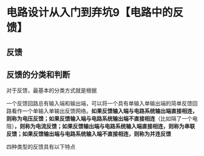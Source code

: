 # 电路设计从入门到弃坑9【电路中的反馈】





## 反馈





## 反馈的分类和判断

对于反馈，最基本的分类方式就是根据

一个反馈回路总有输入端和输出端，可以将一个具有单输入单输出端的简单反馈回路看作一个单输入单输出反馈网络。**如果反馈输入端与电路系统输出端直接相连，则称为电压反馈；如果反馈输入端与电路系统输出端不直接相连**（比如隔了一个电阻）**，则称为电流反馈；如果反馈输出端与电路系统输入端直接相连，则称为串联反馈；如果反馈输出端与电路系统输入端不直接相连，则称为并连反馈**

四种类型的反馈具有以下特点

